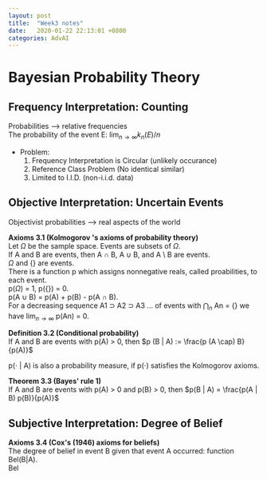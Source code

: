```yaml
---
layout: post
title:  "Week3 notes"
date:   2020-01-22 22:13:01 +0800
categories: AdvAI
---
```


# Bayesian Probability Theory  

## Frequency Interpretation: Counting  
Probabilities --> relative frequencies  
The probability of the event E: $\lim_{n \to \infty} k_n (E) / n$  

* Problem:  
	1. Frequency Interpretation is Circular (unlikely occurance) 
	2. Reference Class Problem (No identical similar)  
	3. Limited to I.I.D. (non-i.i.d. data)  

## Objective Interpretation: Uncertain Events  
Objectivist probabilities --> real aspects of the world  

**Axioms 3.1 (Kolmogorov 's axioms of probability theory)**  
Let $\Omega$ be the sample space. Events are subsets of $\Omega$.  
If A and B are events, then A $\cap$ B, A $\cup$ B, and A \ B are events.  
$\Omega$ and \{\} are events.  
There is a function p which assigns nonnegative reals, called proabilities, to each event.  
p($\Omega$) = 1, p(\{\}) = 0.  
p(A $\cup$ B) = p(A) + p(B) - p(A $\cap$ B).  
For a decreasing sequence A1 $\supset$ A2 $\supset$ A3 ... of events with $\bigcap_n$ An = \{\} we have $\lim_{n \to \infty}$ p(An) = 0.  

**Definition 3.2 (Conditional probability)**  
If A and B are events with p(A) > 0, then $p (B | A) := \frac{p (A \cap) B}{p(A)}$  

p($\cdot$ | A) is also a probability measure, if p($\cdot$) satisfies the Kolmogorov axioms.  

**Theorem 3.3 (Bayes' rule 1)**  
If A and B are events with p(A) > 0 and p(B) > 0, then $p(B | A) = \frac{p(A | B) p(B)}{p(A)}$  

## Subjective Interpretation: Degree of Belief  
**Axioms 3.4 (Cox's (1946) axioms for beliefs)**  
The degree of belief in event B given that event A occurred: function Bel(B|A).  
Bel